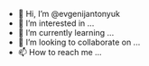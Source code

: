 - 👋 Hi, I’m @evgenijantonyuk
- 👀 I’m interested in ...
- 🌱 I’m currently learning ...
- 💞️ I’m looking to collaborate on ...
- 📫 How to reach me ...

<!---
evgenijantonyuk/evgenijantonyuk is a ✨ special ✨ repository because its `README.md` (this file) appears on your GitHub profile.
You can click the Preview link to take a look at your changes.
--->
